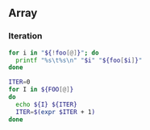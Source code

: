 ## Array

### Iteration

```sh
for i in "${!foo[@]}"; do
  printf "%s\t%s\n" "$i" "${foo[$i]}"
done
```

```sh
ITER=0
for I in ${FOO[@]}
do
  echo ${I} ${ITER}
  ITER=$(expr $ITER + 1)
done
```
